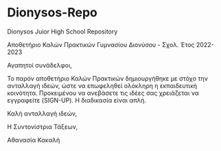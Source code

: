 # Dionysos-Repo
Dionysos Juior High School Repository

Aποθετήριο Καλών Πρακτικών Γυμνασίου Διονύσου - Σχολ. Έτος 2022-2023

Αγαπητοί συνάδελφοι, 

Το παρόν αποθετήριο Καλών Πρακτικών δημιουργήθηκε με στόχο την ανταλλαγή ιδεών, ώστε να επωφεληθεί ολόκληρη η εκπαιδευτική κοινότητα. Προκειμένου να ανεβάσετε τις ιδέες σας χρειάζεται να εγγραφείτε (SIGN-UP). Η διαδικασία είναι απλή. 

Καλή ανταλλαγή ιδεών,

Η Συντονίστρια Τάξεων,

Αθανασία Κακαλή 
